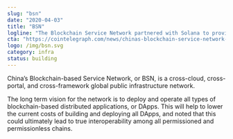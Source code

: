 ```yaml
---
slug: "bsn"
date: "2020-04-03"
title: "BSN"
logline: "The Blockchain Service Network partnered with Solana to provide convenient access for developers working with BSN’s infrastructure."
cta: "https://cointelegraph.com/news/chinas-blockchain-service-network-integrates-three-more-public-chains"
logo: /img/bsn.svg
category: infra
status: building
---
```


China’s Blockchain-based Service Network, or BSN, is a cross-cloud, cross-portal, and cross-framework global public infrastructure network.

The long term vision for the network is to deploy and operate all types of blockchain-based distributed applications, or DApps. This will help to lower the current costs of building and deploying all DApps, and noted that this could ultimately lead to true interoperability among all permissioned and permissionless chains.
